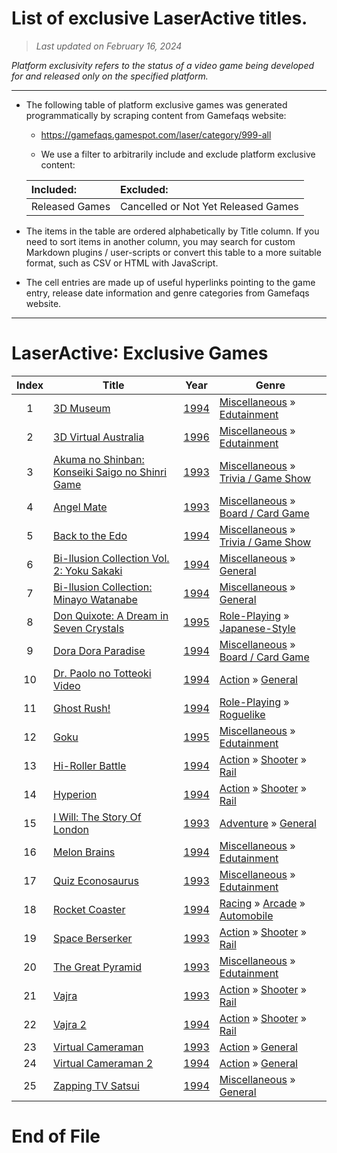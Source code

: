 ﻿# List of exclusive LaserActive titles.

> *Last updated on February 16, 2024*

_Platform exclusivity refers to the status of a video game being developed for and released only on the specified platform._

-----------------------------

 - The following table of platform exclusive games was generated programmatically by scraping content from Gamefaqs website: 

    - https://gamefaqs.gamespot.com/laser/category/999-all

    - We use a filter to arbitrarily include and exclude platform exclusive content:

      
    |Included:|Excluded:|
    |:--|:--|
    |Released Games|Cancelled or Not Yet Released Games


 - The items in the table are ordered alphabetically by Title column. If you need to sort items in another column, you may search for custom Markdown plugins / user-scripts or convert this table to a more suitable format, such as CSV or HTML with JavaScript.

 - The cell entries are made up of useful hyperlinks pointing to the game entry, release date information and genre categories from Gamefaqs website.

-----------------------------
# LaserActive∶ Exclusive Games
|Index|Title|Year|Genre|
|:--:|--|--|--|
|1|<a href="https://gamefaqs.gamespot.com/laser/941913-3d-museum" target="_blank" rel="noopener noreferrer">3D Museum</a>|<a href="https://gamefaqs.gamespot.com/laser/941913-3d-museum/data" target="_blank" rel="noopener noreferrer">1994</a>|<a href="https://gamefaqs.gamespot.com/laser/category/49-miscellaneous" target="_blank" rel="noopener noreferrer">Miscellaneous</a> &raquo; <a href="https://gamefaqs.gamespot.com/laser/category/275-miscellaneous-edutainment" target="_blank" rel="noopener noreferrer">Edutainment</a>|
|2|<a href="https://gamefaqs.gamespot.com/laser/941914-3d-virtual-australia" target="_blank" rel="noopener noreferrer">3D Virtual Australia</a>|<a href="https://gamefaqs.gamespot.com/laser/941914-3d-virtual-australia/data" target="_blank" rel="noopener noreferrer">1996</a>|<a href="https://gamefaqs.gamespot.com/laser/category/49-miscellaneous" target="_blank" rel="noopener noreferrer">Miscellaneous</a> &raquo; <a href="https://gamefaqs.gamespot.com/laser/category/275-miscellaneous-edutainment" target="_blank" rel="noopener noreferrer">Edutainment</a>|
|3|<a href="https://gamefaqs.gamespot.com/laser/941929-akuma-no-shinban-konseiki-saigo-no-shinri-game" target="_blank" rel="noopener noreferrer">Akuma no Shinban: Konseiki Saigo no Shinri Game</a>|<a href="https://gamefaqs.gamespot.com/laser/941929-akuma-no-shinban-konseiki-saigo-no-shinri-game/data" target="_blank" rel="noopener noreferrer">1993</a>|<a href="https://gamefaqs.gamespot.com/laser/category/49-miscellaneous" target="_blank" rel="noopener noreferrer">Miscellaneous</a> &raquo; <a href="https://gamefaqs.gamespot.com/laser/category/224-miscellaneous-trivia-game-show" target="_blank" rel="noopener noreferrer">Trivia / Game Show</a>|
|4|<a href="https://gamefaqs.gamespot.com/laser/941915-angel-mate" target="_blank" rel="noopener noreferrer">Angel Mate</a>|<a href="https://gamefaqs.gamespot.com/laser/941915-angel-mate/data" target="_blank" rel="noopener noreferrer">1993</a>|<a href="https://gamefaqs.gamespot.com/laser/category/49-miscellaneous" target="_blank" rel="noopener noreferrer">Miscellaneous</a> &raquo; <a href="https://gamefaqs.gamespot.com/laser/category/227-miscellaneous-board-card-game" target="_blank" rel="noopener noreferrer">Board / Card Game</a>|
|5|<a href="https://gamefaqs.gamespot.com/laser/941916-back-to-the-edo" target="_blank" rel="noopener noreferrer">Back to the Edo</a>|<a href="https://gamefaqs.gamespot.com/laser/941916-back-to-the-edo/data" target="_blank" rel="noopener noreferrer">1994</a>|<a href="https://gamefaqs.gamespot.com/laser/category/49-miscellaneous" target="_blank" rel="noopener noreferrer">Miscellaneous</a> &raquo; <a href="https://gamefaqs.gamespot.com/laser/category/224-miscellaneous-trivia-game-show" target="_blank" rel="noopener noreferrer">Trivia / Game Show</a>|
|6|<a href="https://gamefaqs.gamespot.com/laser/946332-bi-llusion-collection-vol-2-yoku-sakaki" target="_blank" rel="noopener noreferrer">Bi-llusion Collection Vol. 2: Yoku Sakaki</a>|<a href="https://gamefaqs.gamespot.com/laser/946332-bi-llusion-collection-vol-2-yoku-sakaki/data" target="_blank" rel="noopener noreferrer">1994</a>|<a href="https://gamefaqs.gamespot.com/laser/category/49-miscellaneous" target="_blank" rel="noopener noreferrer">Miscellaneous</a> &raquo; <a href="https://gamefaqs.gamespot.com/laser/category/256-miscellaneous-general" target="_blank" rel="noopener noreferrer">General</a>|
|7|<a href="https://gamefaqs.gamespot.com/laser/946333-bi-llusion-collection-minayo-watanabe" target="_blank" rel="noopener noreferrer">Bi-llusion Collection: Minayo Watanabe</a>|<a href="https://gamefaqs.gamespot.com/laser/946333-bi-llusion-collection-minayo-watanabe/data" target="_blank" rel="noopener noreferrer">1994</a>|<a href="https://gamefaqs.gamespot.com/laser/category/49-miscellaneous" target="_blank" rel="noopener noreferrer">Miscellaneous</a> &raquo; <a href="https://gamefaqs.gamespot.com/laser/category/256-miscellaneous-general" target="_blank" rel="noopener noreferrer">General</a>|
|8|<a href="https://gamefaqs.gamespot.com/laser/941917-don-quixote-a-dream-in-seven-crystals" target="_blank" rel="noopener noreferrer">Don Quixote: A Dream in Seven Crystals</a>|<a href="https://gamefaqs.gamespot.com/laser/941917-don-quixote-a-dream-in-seven-crystals/data" target="_blank" rel="noopener noreferrer">1995</a>|<a href="https://gamefaqs.gamespot.com/laser/category/48-role-playing" target="_blank" rel="noopener noreferrer">Role-Playing</a> &raquo; <a href="https://gamefaqs.gamespot.com/laser/category/71-role-playing-japanese-style" target="_blank" rel="noopener noreferrer">Japanese-Style</a>|
|9|<a href="https://gamefaqs.gamespot.com/laser/946334-dora-dora-paradise" target="_blank" rel="noopener noreferrer">Dora Dora Paradise</a>|<a href="https://gamefaqs.gamespot.com/laser/946334-dora-dora-paradise/data" target="_blank" rel="noopener noreferrer">1994</a>|<a href="https://gamefaqs.gamespot.com/laser/category/49-miscellaneous" target="_blank" rel="noopener noreferrer">Miscellaneous</a> &raquo; <a href="https://gamefaqs.gamespot.com/laser/category/227-miscellaneous-board-card-game" target="_blank" rel="noopener noreferrer">Board / Card Game</a>|
|10|<a href="https://gamefaqs.gamespot.com/laser/941918-dr-paolo-no-totteoki-video" target="_blank" rel="noopener noreferrer">Dr. Paolo no Totteoki Video</a>|<a href="https://gamefaqs.gamespot.com/laser/941918-dr-paolo-no-totteoki-video/data" target="_blank" rel="noopener noreferrer">1994</a>|<a href="https://gamefaqs.gamespot.com/laser/category/54-action" target="_blank" rel="noopener noreferrer">Action</a> &raquo; <a href="https://gamefaqs.gamespot.com/laser/category/250-action-general" target="_blank" rel="noopener noreferrer">General</a>|
|11|<a href="https://gamefaqs.gamespot.com/laser/941919-ghost-rush" target="_blank" rel="noopener noreferrer">Ghost Rush!</a>|<a href="https://gamefaqs.gamespot.com/laser/941919-ghost-rush/data" target="_blank" rel="noopener noreferrer">1994</a>|<a href="https://gamefaqs.gamespot.com/laser/category/48-role-playing" target="_blank" rel="noopener noreferrer">Role-Playing</a> &raquo; <a href="https://gamefaqs.gamespot.com/laser/category/296-role-playing-roguelike" target="_blank" rel="noopener noreferrer">Roguelike</a>|
|12|<a href="https://gamefaqs.gamespot.com/laser/946335-goku" target="_blank" rel="noopener noreferrer">Goku</a>|<a href="https://gamefaqs.gamespot.com/laser/946335-goku/data" target="_blank" rel="noopener noreferrer">1995</a>|<a href="https://gamefaqs.gamespot.com/laser/category/49-miscellaneous" target="_blank" rel="noopener noreferrer">Miscellaneous</a> &raquo; <a href="https://gamefaqs.gamespot.com/laser/category/275-miscellaneous-edutainment" target="_blank" rel="noopener noreferrer">Edutainment</a>|
|13|<a href="https://gamefaqs.gamespot.com/laser/931189-hi-roller-battle" target="_blank" rel="noopener noreferrer">Hi-Roller Battle</a>|<a href="https://gamefaqs.gamespot.com/laser/931189-hi-roller-battle/data" target="_blank" rel="noopener noreferrer">1994</a>|<a href="https://gamefaqs.gamespot.com/laser/category/54-action" target="_blank" rel="noopener noreferrer">Action</a> &raquo; <a href="https://gamefaqs.gamespot.com/laser/category/55-action-shooter" target="_blank" rel="noopener noreferrer">Shooter</a> &raquo; <a href="https://gamefaqs.gamespot.com/laser/category/81-action-shooter-rail" target="_blank" rel="noopener noreferrer">Rail</a>|
|14|<a href="https://gamefaqs.gamespot.com/laser/941920-hyperion" target="_blank" rel="noopener noreferrer">Hyperion</a>|<a href="https://gamefaqs.gamespot.com/laser/941920-hyperion/data" target="_blank" rel="noopener noreferrer">1994</a>|<a href="https://gamefaqs.gamespot.com/laser/category/54-action" target="_blank" rel="noopener noreferrer">Action</a> &raquo; <a href="https://gamefaqs.gamespot.com/laser/category/55-action-shooter" target="_blank" rel="noopener noreferrer">Shooter</a> &raquo; <a href="https://gamefaqs.gamespot.com/laser/category/81-action-shooter-rail" target="_blank" rel="noopener noreferrer">Rail</a>|
|15|<a href="https://gamefaqs.gamespot.com/laser/941921-i-will-the-story-of-london" target="_blank" rel="noopener noreferrer">I Will: The Story Of London</a>|<a href="https://gamefaqs.gamespot.com/laser/941921-i-will-the-story-of-london/data" target="_blank" rel="noopener noreferrer">1993</a>|<a href="https://gamefaqs.gamespot.com/laser/category/50-adventure" target="_blank" rel="noopener noreferrer">Adventure</a> &raquo; <a href="https://gamefaqs.gamespot.com/laser/category/251-adventure-general" target="_blank" rel="noopener noreferrer">General</a>|
|16|<a href="https://gamefaqs.gamespot.com/laser/941924-melon-brains" target="_blank" rel="noopener noreferrer">Melon Brains</a>|<a href="https://gamefaqs.gamespot.com/laser/941924-melon-brains/data" target="_blank" rel="noopener noreferrer">1994</a>|<a href="https://gamefaqs.gamespot.com/laser/category/49-miscellaneous" target="_blank" rel="noopener noreferrer">Miscellaneous</a> &raquo; <a href="https://gamefaqs.gamespot.com/laser/category/275-miscellaneous-edutainment" target="_blank" rel="noopener noreferrer">Edutainment</a>|
|17|<a href="https://gamefaqs.gamespot.com/laser/941926-quiz-econosaurus" target="_blank" rel="noopener noreferrer">Quiz Econosaurus</a>|<a href="https://gamefaqs.gamespot.com/laser/941926-quiz-econosaurus/data" target="_blank" rel="noopener noreferrer">1993</a>|<a href="https://gamefaqs.gamespot.com/laser/category/49-miscellaneous" target="_blank" rel="noopener noreferrer">Miscellaneous</a> &raquo; <a href="https://gamefaqs.gamespot.com/laser/category/275-miscellaneous-edutainment" target="_blank" rel="noopener noreferrer">Edutainment</a>|
|18|<a href="https://gamefaqs.gamespot.com/laser/946331-rocket-coaster" target="_blank" rel="noopener noreferrer">Rocket Coaster</a>|<a href="https://gamefaqs.gamespot.com/laser/946331-rocket-coaster/data" target="_blank" rel="noopener noreferrer">1994</a>|<a href="https://gamefaqs.gamespot.com/laser/category/47-racing" target="_blank" rel="noopener noreferrer">Racing</a> &raquo; <a href="https://gamefaqs.gamespot.com/laser/category/314-racing-arcade" target="_blank" rel="noopener noreferrer">Arcade</a> &raquo; <a href="https://gamefaqs.gamespot.com/laser/category/232-racing-arcade-automobile" target="_blank" rel="noopener noreferrer">Automobile</a>|
|19|<a href="https://gamefaqs.gamespot.com/laser/941928-space-berserker" target="_blank" rel="noopener noreferrer">Space Berserker</a>|<a href="https://gamefaqs.gamespot.com/laser/941928-space-berserker/data" target="_blank" rel="noopener noreferrer">1993</a>|<a href="https://gamefaqs.gamespot.com/laser/category/54-action" target="_blank" rel="noopener noreferrer">Action</a> &raquo; <a href="https://gamefaqs.gamespot.com/laser/category/55-action-shooter" target="_blank" rel="noopener noreferrer">Shooter</a> &raquo; <a href="https://gamefaqs.gamespot.com/laser/category/81-action-shooter-rail" target="_blank" rel="noopener noreferrer">Rail</a>|
|20|<a href="https://gamefaqs.gamespot.com/laser/946329-the-great-pyramid" target="_blank" rel="noopener noreferrer">The Great Pyramid</a>|<a href="https://gamefaqs.gamespot.com/laser/946329-the-great-pyramid/data" target="_blank" rel="noopener noreferrer">1993</a>|<a href="https://gamefaqs.gamespot.com/laser/category/49-miscellaneous" target="_blank" rel="noopener noreferrer">Miscellaneous</a> &raquo; <a href="https://gamefaqs.gamespot.com/laser/category/275-miscellaneous-edutainment" target="_blank" rel="noopener noreferrer">Edutainment</a>|
|21|<a href="https://gamefaqs.gamespot.com/laser/946330-vajra" target="_blank" rel="noopener noreferrer">Vajra</a>|<a href="https://gamefaqs.gamespot.com/laser/946330-vajra/data" target="_blank" rel="noopener noreferrer">1993</a>|<a href="https://gamefaqs.gamespot.com/laser/category/54-action" target="_blank" rel="noopener noreferrer">Action</a> &raquo; <a href="https://gamefaqs.gamespot.com/laser/category/55-action-shooter" target="_blank" rel="noopener noreferrer">Shooter</a> &raquo; <a href="https://gamefaqs.gamespot.com/laser/category/81-action-shooter-rail" target="_blank" rel="noopener noreferrer">Rail</a>|
|22|<a href="https://gamefaqs.gamespot.com/laser/931040-vajra-2" target="_blank" rel="noopener noreferrer">Vajra 2</a>|<a href="https://gamefaqs.gamespot.com/laser/931040-vajra-2/data" target="_blank" rel="noopener noreferrer">1994</a>|<a href="https://gamefaqs.gamespot.com/laser/category/54-action" target="_blank" rel="noopener noreferrer">Action</a> &raquo; <a href="https://gamefaqs.gamespot.com/laser/category/55-action-shooter" target="_blank" rel="noopener noreferrer">Shooter</a> &raquo; <a href="https://gamefaqs.gamespot.com/laser/category/81-action-shooter-rail" target="_blank" rel="noopener noreferrer">Rail</a>|
|23|<a href="https://gamefaqs.gamespot.com/laser/941931-virtual-cameraman" target="_blank" rel="noopener noreferrer">Virtual Cameraman</a>|<a href="https://gamefaqs.gamespot.com/laser/941931-virtual-cameraman/data" target="_blank" rel="noopener noreferrer">1993</a>|<a href="https://gamefaqs.gamespot.com/laser/category/54-action" target="_blank" rel="noopener noreferrer">Action</a> &raquo; <a href="https://gamefaqs.gamespot.com/laser/category/250-action-general" target="_blank" rel="noopener noreferrer">General</a>|
|24|<a href="https://gamefaqs.gamespot.com/laser/941932-virtual-cameraman-2" target="_blank" rel="noopener noreferrer">Virtual Cameraman 2</a>|<a href="https://gamefaqs.gamespot.com/laser/941932-virtual-cameraman-2/data" target="_blank" rel="noopener noreferrer">1994</a>|<a href="https://gamefaqs.gamespot.com/laser/category/54-action" target="_blank" rel="noopener noreferrer">Action</a> &raquo; <a href="https://gamefaqs.gamespot.com/laser/category/250-action-general" target="_blank" rel="noopener noreferrer">General</a>|
|25|<a href="https://gamefaqs.gamespot.com/laser/946336-zapping-tv-satsui" target="_blank" rel="noopener noreferrer">Zapping TV Satsui</a>|<a href="https://gamefaqs.gamespot.com/laser/946336-zapping-tv-satsui/data" target="_blank" rel="noopener noreferrer">1994</a>|<a href="https://gamefaqs.gamespot.com/laser/category/49-miscellaneous" target="_blank" rel="noopener noreferrer">Miscellaneous</a> &raquo; <a href="https://gamefaqs.gamespot.com/laser/category/256-miscellaneous-general" target="_blank" rel="noopener noreferrer">General</a>|

# End of File